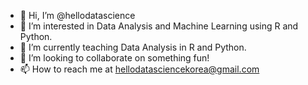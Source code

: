 - 👋 Hi, I’m @hellodatascience
- 👀 I’m interested in Data Analysis and Machine Learning using R and Python.
- 🌱 I’m currently teaching Data Analysis in R and Python.
- 💞️ I’m looking to collaborate on something fun!
- 📫 How to reach me at hellodatasciencekorea@gmail.com

<!---
hellodatascience/hellodatascience is a ✨ special ✨ repository because its `README.md` (this file) appears on your GitHub profile.
You can click the Preview link to take a look at your changes.
--->
